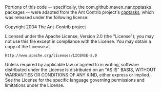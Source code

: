 Portions of this code -- specifically, the com.github.maven_nar.cpptasks
packages -- were adapted from the Ant Contrib project's
[cpptasks](http://ant-contrib.sourceforge.net/cpptasks/),
which was released under the following license:

Copyright 2004 The Ant-Contrib project
 
Licensed under the Apache License, Version 2.0 (the "License");
you may not use this file except in compliance with the License.
You may obtain a copy of the License at

    http://www.apache.org/licenses/LICENSE-2.0

Unless required by applicable law or agreed to in writing, software
distributed under the License is distributed on an "AS IS" BASIS,
WITHOUT WARRANTIES OR CONDITIONS OF ANY KIND, either express or implied.
See the License for the specific language governing permissions and
limitations under the License.

